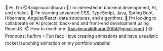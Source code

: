 👋 Hi, I’m @Balajimuralidharan
👀 I’m interested in backend development, AI, and cricket.
🌱 I’m learning advanced CSS, TypeScript, Java, Spring Boot, Hibernate, Angular/React, data structures, and algorithms.
💞️ I’m looking to collaborate on AI projects, back-end and front-end development using ReactJS.
📫 How to reach me: [balajimuralidharan2004@gmail.com] ]
😄 Pronouns: he/him
⚡ Fun fact: I love creating animations and have a realistic rocket launching animation on my portfolio website!

